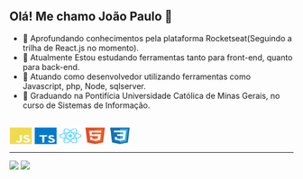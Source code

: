 ## Olá! Me chamo João Paulo 👋
- 🔭 Aprofundando conhecimentos pela plataforma Rocketseat(Seguindo a trilha de React.js no momento).
- 🌱 Atualmente Estou estudando ferramentas tanto para front-end, quanto para back-end. 
- 🗻 Atuando como desenvolvedor utilizando ferramentas como Javascript, php, Node, sqlserver.
- 📘 Graduando na Pontifícia Universidade Católica de Minas Gerais, no curso de Sistemas de Informação. 
  
<div style="display: inline_block"><br>
  <img align="center" alt="Js" height="30" width="40" src="https://raw.githubusercontent.com/devicons/devicon/master/icons/javascript/javascript-plain.svg">
  <img align="center" alt="Ts" height="30" width="40" src="https://raw.githubusercontent.com/devicons/devicon/master/icons/typescript/typescript-plain.svg">
  <img align="center" alt="React" height="30" width="40" src="https://raw.githubusercontent.com/devicons/devicon/master/icons/react/react-original.svg">
  <img align="center" alt="HTML" height="30" width="40" src="https://raw.githubusercontent.com/devicons/devicon/master/icons/html5/html5-original.svg">
  <img align="center" alt="CSS" height="30" width="40" src="https://raw.githubusercontent.com/devicons/devicon/master/icons/css3/css3-original.svg">
</div>
  
---  
  
<div>
  <a href="https://www.linkedin.com/in/joaopaulo33/"><img src="https://img.shields.io/badge/-LinkedIn-%230077B5?style=for-the-badge&logo=linkedin&logoColor=white" target="_blank"></a>
  <a href="mailto:joaopaulo33573@gmail.com?Subject=Título%20da%20mensagem"><img src="https://img.shields.io/badge/Gmail-D14836?style=for-the-badge&logo=gmail&logoColor=white" target="_blank">
  </a>
<!--   <a href="https://wa.me/5531991816265"><img src='https://img.shields.io/badge/WhatsApp-25D366?style=for-the-badge&logo=whatsapp&logoColor=white'</a>
</div> 
 -->
  
<!--
**Joaopaulo33/Joaopaulo33** is a ✨ _special_ ✨ repository because its `README.md` (this file) appears on your GitHub profile.

Here are some ideas to get you started:

-

- 👯 I’m looking to collaborate on ...
- 🤔 I’m looking for help with ...
- 💬 Ask me about ...
- 📫 How to reach me: ...
- 😄 Pronouns: ...
- ⚡ Fun fact: ...
-->
